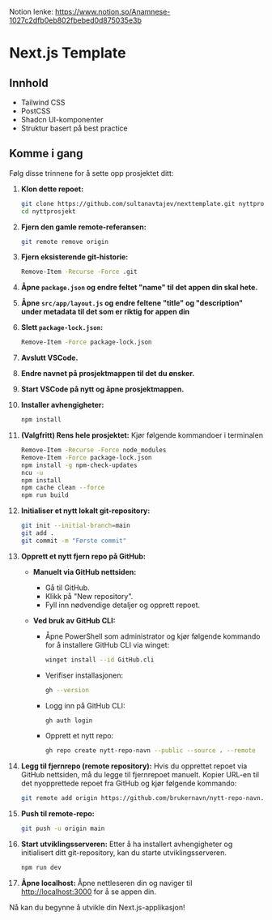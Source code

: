 Notion lenke: https://www.notion.so/Anamnese-1027c2dfb0eb802fbebed0d875035e3b

# Next.js Template

## Innhold
- Tailwind CSS
- PostCSS
- Shadcn UI-komponenter
- Struktur basert på best practice

## Komme i gang

Følg disse trinnene for å sette opp prosjektet ditt:

1. **Klon dette repoet:**
    ```sh
    git clone https://github.com/sultanavtajev/nexttemplate.git nyttprosjekt
    cd nyttprosjekt
    ```

2. **Fjern den gamle remote-referansen:**
    ```sh
    git remote remove origin
    ```

3. **Fjern eksisterende git-historie:**
    ```sh
    Remove-Item -Recurse -Force .git
    ```

4. **Åpne `package.json` og endre feltet "name" til det appen din skal hete.**

5. **Åpne `src/app/layout.js` og endre feltene "title" og "description" under metadata til det som er riktig for appen din**

6. **Slett `package-lock.json`:**
    ```sh
    Remove-Item -Force package-lock.json
    ```

7. **Avslutt VSCode.**

8. **Endre navnet på prosjektmappen til det du ønsker.**

9. **Start VSCode på nytt og åpne prosjektmappen.**

10. **Installer avhengigheter:**
    ```sh
    npm install
    ```

11. **(Valgfritt) Rens hele prosjektet:**
    Kjør følgende kommandoer i terminalen
    ```sh
    Remove-Item -Recurse -Force node_modules
    Remove-Item -Force package-lock.json
    npm install -g npm-check-updates
    ncu -u
    npm install
    npm cache clean --force
    npm run build
    ```

12. **Initialiser et nytt lokalt git-repository:**
    ```sh
    git init --initial-branch=main
    git add .
    git commit -m "Første commit"
    ```

13. **Opprett et nytt fjern repo på GitHub:**

    - **Manuelt via GitHub nettsiden:**
      - Gå til GitHub.
      - Klikk på "New repository".
      - Fyll inn nødvendige detaljer og opprett repoet.

    - **Ved bruk av GitHub CLI:**
      - Åpne PowerShell som administrator og kjør følgende kommando for å installere GitHub CLI via winget:
        ```sh
        winget install --id GitHub.cli
        ```
      - Verifiser installasjonen:
        ```sh
        gh --version
        ```
      - Logg inn på GitHub CLI:
        ```sh
        gh auth login
        ```
      - Opprett et nytt repo:
        ```sh
        gh repo create nytt-repo-navn --public --source . --remote
        ```

14. **Legg til fjernrepo (remote repository):**
    Hvis du opprettet repoet via GitHub nettsiden, må du legge til fjernrepoet manuelt. Kopier URL-en til det nyopprettede repoet fra GitHub og kjør følgende kommando:
    ```sh
    git remote add origin https://github.com/brukernavn/nytt-repo-navn.git
    ```

15. **Push til remote-repo:**
    ```sh
    git push -u origin main
    ```

16. **Start utviklingsserveren:**
    Etter å ha installert avhengigheter og initialisert ditt git-repository, kan du starte utviklingsserveren.
    ```sh
    npm run dev
    ```

17. **Åpne localhost:**
    Åpne nettleseren din og naviger til [http://localhost:3000](http://localhost:3000) for å se appen din.

Nå kan du begynne å utvikle din Next.js-applikasjon!
